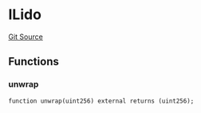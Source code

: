 # ILido
[Git Source](https://github.com/Swivel-Finance/illuminate/blob/29a4038ae0d0795d36640f068da3ac5c1dd43806/src/interfaces/ILido.sol)


## Functions
### unwrap


```solidity
function unwrap(uint256) external returns (uint256);
```

